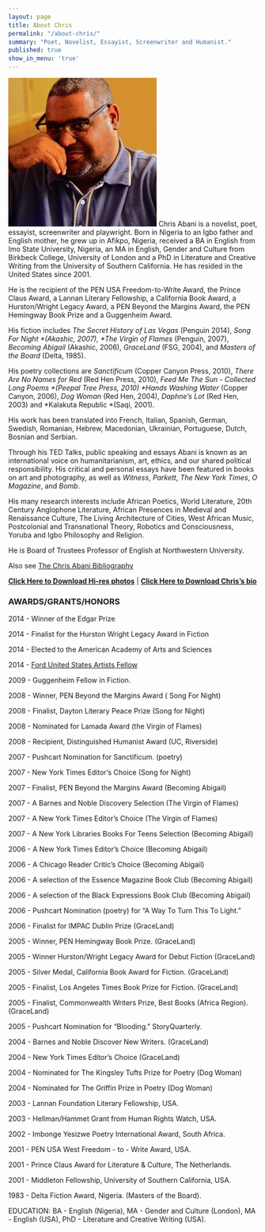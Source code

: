 ```yaml
---
layout: page
title: About Chris
permalink: "/about-chris/"
summary: "Poet, Novelist, Essayist, Screenwriter and Humanist."
published: true
show_in_menu: 'true'
---
```


![Chris Headshot](/assets/img/author-photo_chris-abani-c-chris-abani.jpg) Chris Abani is a novelist, poet, essayist, screenwriter and playwright. Born in Nigeria to an Igbo father and English mother, he grew up in Afikpo, Nigeria, received a BA in English from Imo State University, Nigeria, an MA in English, Gender and Culture from Birkbeck College, University of London and a PhD in Literature and Creative Writing from the University of Southern California. He has resided in the United States since 2001.

He is the recipient of the PEN USA Freedom-to-Write Award, the Prince Claus Award, a Lannan Literary Fellowship, a California Book Award, a Hurston/Wright Legacy Award, a PEN Beyond the Margins Award, the PEN Hemingway Book Prize and a Guggenheim Award.

His fiction includes *The Secret History of Las Vegas* (Penguin 2014), *Song For Night \*(Akashic, 2007), \*The Virgin of Flames* (Penguin, 2007), *Becoming Abigail* (Akashic, 2006), *GraceLand* (FSG, 2004), and *Masters of the Board* (Delta, 1985).

His poetry collections are *Sanctificum* (Copper Canyon Press, 2010), *There Are No Names for Red* (Red Hen Press, 2010), *Feed Me The Sun - Collected Long Poems \*(Peepal Tree Press, 2010) \*Hands Washing Water* (Copper Canyon, 2006), *Dog Woman* (Red Hen, 2004), *Daphne’s Lot* (Red Hen, 2003) and \*Kalakuta Republic \*(Saqi, 2001).

His work has been translated into French, Italian, Spanish, German, Swedish, Romanian, Hebrew, Macedonian, Ukrainian, Portuguese, Dutch, Bosnian and Serbian.

Through his TED Talks, public speaking and essays Abani is known as an international voice on humanitarianism, art, ethics, and our shared political responsibility. His critical and personal essays have been featured in books on art and photography, as well as *Witness*, *Parkett*, *The New York Times*, *O Magazine*, and *Bomb*.

His many research interests include African Poetics, World Literature, 20th Century Anglophone Literature, African Presences in Medieval and Renaissance Culture, The Living Architecture of Cities, West African Music, Postcolonial and Transnational Theory, Robotics and Consciousness, Yoruba and Igbo Philosophy and Religion.

He is Board of Trustees Professor of English at Northwestern University.

Also see [The Chris Abani Bibliography](http://www.l3.ulg.ac.be/abani/index.html)

[**Click Here to Download Hi-res photos**](/assets/files/ChrisAbani_PrintHiRes.zip)&nbsp;|&nbsp;[**Click Here to Download Chris’s bio**](/assets/files/bio-chris-abani-2015-10.doc)

### AWARDS/GRANTS/HONORS

2014 -&nbsp;Winner of the Edgar Prize

2014 -&nbsp;Finalist for the Hurston Wright Legacy Award in Fiction

2014 - Elected to the American Academy of Arts and Sciences

2014 - [Ford United States Artists Fellow](http://www.unitedstatesartists-2014fellows.org/#/chris-abani/)

2009 - Guggenheim Fellow in Fiction.

2008 - Winner, PEN Beyond the Margins Award ( Song For Night)

2008 - Finalist, Dayton Literary Peace Prize (Song for Night)

2008 - Nominated for Lamada Award (the Virgin of Flames)

2008 - Recipient, Distinguished Humanist Award (UC, Riverside)

2007 - Pushcart Nomination for Sanctificum. (poetry)

2007 - New York Times Editor’s Choice (Song for Night)

2007 - Finalist, PEN Beyond the Margins Award (Becoming Abigail)

2007 - A Barnes and Noble Discovery Selection (The Virgin of Flames)

2007 - A New York Times Editor’s Choice (The Virgin of Flames)

2007 - A New York Libraries Books For Teens Selection (Becoming Abigail)

2006 - A New York Times Editor’s Choice (Becoming Abigail)

2006 - A Chicago Reader Critic’s Choice (Becoming Abigail)

2006 - A selection of the Essence Magazine Book Club (Becoming Abigail)

2006 - A selection of the Black Expressions Book Club (Becoming Abigail)

2006 - Pushcart Nomination (poetry) for “A Way To Turn This To Light.”

2006 - Finalist for IMPAC Dublin Prize (GraceLand)

2005 - Winner, PEN Hemingway Book Prize. (GraceLand)

2005 - Winner Hurston/Wright Legacy Award for Debut Fiction (GraceLand)

2005 - Silver Medal, California Book Award for Fiction. (GraceLand)

2005 - Finalist, Los Angeles Times Book Prize for Fiction. (GraceLand)

2005 - Finalist, Commonwealth Writers Prize, Best Books (Africa Region). (GraceLand)

2005 - Pushcart Nomination for “Blooding.” StoryQuarterly.

2004 - Barnes and Noble Discover New Writers. (GraceLand)

2004 - New York Times Editor’s Choice (GraceLand)

2004 - Nominated for The Kingsley Tufts Prize for Poetry (Dog Woman)

2004 - Nominated for The Griffin Prize in Poetry (Dog Woman)

2003 - Lannan Foundation Literary Fellowship, USA.

2003 - Hellman/Hammet Grant from Human Rights Watch, USA.

2002 - Imbonge Yesizwe Poetry International Award, South Africa.

2001 - PEN USA West Freedom - to - Write Award, USA.

2001 - Prince Claus Award for Literature & Culture, The Netherlands.

2001 - Middleton Fellowship, University of Southern California, USA.

1983 - Delta Fiction Award, Nigeria. (Masters of the Board).

EDUCATION: BA - English (Nigeria), MA - Gender and Culture (London), MA - English (USA), PhD - Literature and Creative Writing (USA).